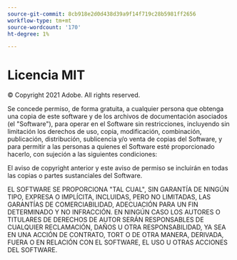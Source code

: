 ```yaml
---
source-git-commit: 8cb918e2d0d438d39a9f14f719c28b5981ff2656
workflow-type: tm+mt
source-wordcount: '170'
ht-degree: 1%

---
```

# Licencia MIT

© Copyright 2021 Adobe. All rights reserved.

Se concede permiso, de forma gratuita, a cualquier persona que obtenga una copia de este software y de los archivos de documentación asociados (el &quot;Software&quot;), para operar en el Software sin restricciones, incluyendo sin limitación los derechos de uso, copia, modificación, combinación, publicación, distribución, sublicencia y/o venta de copias del Software, y para permitir a las personas a quienes el Software esté proporcionado hacerlo, con sujeción a las siguientes condiciones:

El aviso de copyright anterior y este aviso de permiso se incluirán en todas las copias o partes sustanciales del Software.

EL SOFTWARE SE PROPORCIONA &quot;TAL CUAL&quot;, SIN GARANTÍA DE NINGÚN TIPO, EXPRESA O IMPLÍCITA, INCLUIDAS, PERO NO LIMITADAS, LAS GARANTÍAS DE COMERCIABILIDAD, ADECUACIÓN PARA UN FIN DETERMINADO Y NO INFRACCIÓN. EN NINGÚN CASO LOS AUTORES O TITULARES DE DERECHOS DE AUTOR SERÁN RESPONSABLES DE CUALQUIER RECLAMACIÓN, DAÑOS U OTRA RESPONSABILIDAD, YA SEA EN UNA ACCIÓN DE CONTRATO, TORT O DE OTRA MANERA, DERIVADA, FUERA O EN RELACIÓN CON EL SOFTWARE, EL USO U OTRAS ACCIONES DEL SOFTWARE.

